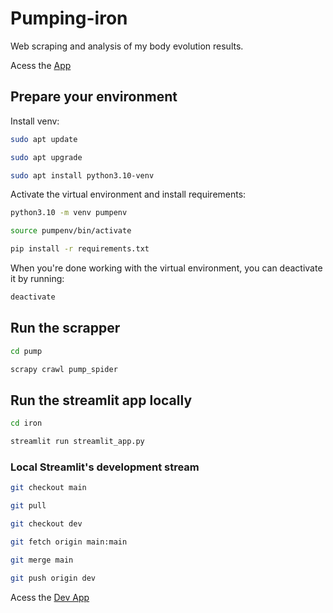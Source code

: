 # Pumping-iron
Web scraping and analysis of my body evolution results.

Acess the [App](https://pumping-iron.streamlit.app/)

## Prepare your environment

Install venv:
```bash
sudo apt update

sudo apt upgrade

sudo apt install python3.10-venv
```

Activate the virtual environment and install requirements:
```bash
python3.10 -m venv pumpenv

source pumpenv/bin/activate

pip install -r requirements.txt
```

When you're done working with the virtual environment, you can deactivate it by running:
```bash
deactivate
```
## Run the scrapper

```bash
cd pump

scrapy crawl pump_spider
```

## Run the streamlit app locally

```bash
cd iron

streamlit run streamlit_app.py
```

### Local Streamlit's development stream

```bash
git checkout main

git pull

git checkout dev

git fetch origin main:main

git merge main

git push origin dev
```

Acess the [Dev App](https://pumping-iron-dev.streamlit.app/)